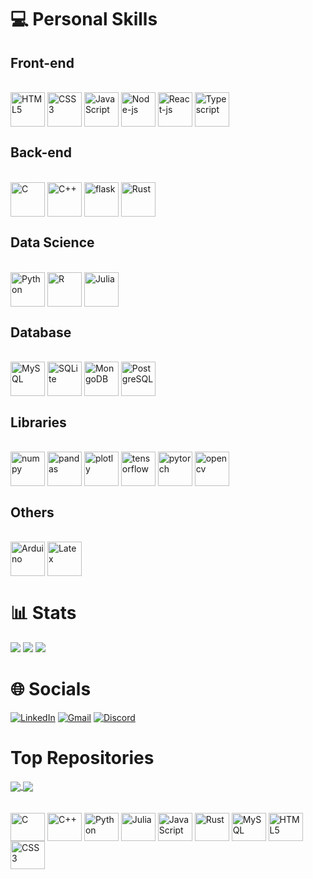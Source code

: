 
<!-- <p align="center"><a href="github.com/varad-comrad"><img width="80%" alt="Hello, I'm Fabricio. I do open source!" src="./assets/gh-readme-header.png" /></a></p>

<br />
 -->

<!--

OBS: substituir href da msg de cima por https://varad-comrad.github.io

# 💫 About Me
👨🏻‍💻 I'm a computer engineering student at Instituto Militar de Engenharia.<br>📈 Currently, I'm automating tasks and developing softwares to perform digital marketing efforts<br>📓 Machine Learning enthusiast<br>"""❤️ I love writing Python, and building fun experiments on type-level""" <br>💼 Working as [freelancer](https://freelancer.com)<br>💬 Ask me about anything [here](https://github.com/varad-comrad/varad-comrad/issues)<br>
-->



<!--
## Backend
![Express.js](https://img.shields.io/badge/express.js-%23404d59.svg?style=for-the-badge&logo=express&logoColor=%2361DAFB)

## To learn

V
Zig
Odin
Elixir
Carbon
Clojure
GoLang
Ruby
Nim
Typescript
Next
C# / .NET 
GraphQL
MariaDB
Firebase
SurrealDB


<!-- <img align="center" alt="graphql" height="55" width="55" src="https://raw.githubusercontent.com/github/explore/5c058a388828bb5fde0bcafd4bc867b5bb3f26f3/topics/graphql/graphql.png"> -->
<!-- <img align="center" alt="Next-js" height="55" width="55" src="https://cdn.jsdelivr.net/gh/devicons/devicon/icons/opencv/opencv-original.svg"> -->


<!-- <img align="center" alt="Ruby on Rails" height="55" width="55" src="https://user-images.githubusercontent.com/25181517/192603748-3ac17112-3653-4257-80da-a57334b11411.png"> -->
<!-- <img align="center" alt="C#" height="55" width="55" src="https://cdn.jsdelivr.net/gh/devicons/devicon/icons/csharp/csharp-original.svg"> -->
<!-- <img align="center" alt=".Net" height="55" width="55" src="https://user-images.githubusercontent.com/25181517/121405754-b4f48f80-c95d-11eb-8893-fc325bde617f.png"> -->
<!-- <img align="center" alt="MariaDB" height="55" width="55" src="https://cdn.jsdelivr.net/gh/devicons/devicon/icons/mariadb/mariadb-original.svg"> -->
<!-- <img align="center" alt="Firebase" height="55" width="55" src="https://cdn.jsdelivr.net/gh/devicons/devicon/icons/firebase/firebase-original.svg"> -->
<!--  <img align="center" alt="SurrealDB" height="55" width="55" src="https://cdn.jsdelivr.net/gh/devicons/devicon/icons/surrealdb/surrealdb-original.svg"> -->



 # 💻 Personal Skills 
 
 
 
##  Front-end
<div style="diplay: inline-block"><br>
<img align="center" alt="HTML5" height="55" width="55" src="https://cdn.jsdelivr.net/gh/devicons/devicon/icons/html5/html5-original.svg">
<img align="center" alt="CSS3" height="55" width="55" src="https://cdn.jsdelivr.net/gh/devicons/devicon/icons/css3/css3-original.svg">
<img align="center" alt="JavaScript" height="55" width="55" src="https://cdn.jsdelivr.net/gh/devicons/devicon/icons/javascript/javascript-original.svg">
<img align="center" alt="Node-js" height="55" width="55" src="https://cdn.jsdelivr.net/gh/devicons/devicon/icons/nodejs/nodejs-original.svg">
<img align="center" alt="React-js" height="55" width="55" src="https://cdn.jsdelivr.net/gh/devicons/devicon/icons/react/react-original.svg">
<!-- <img align="center" alt="Vue-js" height="55" width="55" src="https://user-images.githubusercontent.com/25181517/117448124-a2da9800-af3e-11eb-85d2-bd1b69b65603.png"> -->
<img align="center" alt="Typescript" height="55" width="55" src="https://cdn.jsdelivr.net/gh/devicons/devicon/icons/typescript/typescript-original.svg">

</div>




## Back-end
<div style="diplay: inline-block"><br>
<img align="center" alt="C" height="55" width="55" src="https://cdn.jsdelivr.net/gh/devicons/devicon/icons/c/c-original.svg"> 
<img align="center" alt="C++" height="55" width="55" src="https://cdn.jsdelivr.net/gh/devicons/devicon/icons/cplusplus/cplusplus-original.svg"> 
<img align="center" alt="flask" height="55" width="55" src="https://user-images.githubusercontent.com/25181517/183423775-2276e25d-d43d-4e58-890b-edbc88e915f7.png">
 <!-- <img align="center" alt="Go" height="55" width="55" src="https://user-images.githubusercontent.com/25181517/192149581-88194d20-1a37-4be8-8801-5dc0017ffbbe.png"> -->
<!--  <img align="center" alt="Django" height="55" width="55" src="https://cdn.jsdelivr.net/gh/devicons/devicon/icons/django/django-original.svg"> -->


<img align="center" alt="Rust" height="55" width="55" src="https://user-images.githubusercontent.com/25181517/192599922-3a8ceb1c-ff1d-40bc-b73c-99ea1182d8ad.png">

</div>

## Data Science

<div style="diplay: inline-block"><br>
<img align="center" alt="Python" height="55" width="55" src="https://cdn.jsdelivr.net/gh/devicons/devicon/icons/python/python-original.svg">
 <img align="center" alt="R" height="55" width="55" src="https://cdn.jsdelivr.net/gh/devicons/devicon/icons/r/r-original.svg">
<img align="center" alt="Julia" height="55" width="55" src="https://cdn.jsdelivr.net/gh/devicons/devicon/icons/julia/julia-original.svg">
</div>

## Database
<div style="diplay: inline-block"><br>
<img align="center" alt="MySQL" height="55" width="55" src="https://cdn.jsdelivr.net/gh/devicons/devicon/icons/mysql/mysql-original.svg">
<img align="center" alt="SQLite" height="55" width="55" src="https://cdn.jsdelivr.net/gh/devicons/devicon/icons/sqlite/sqlite-original.svg">
<img align="center" alt="MongoDB" height="55" width="55" src="https://cdn.jsdelivr.net/gh/devicons/devicon/icons/mongodb/mongodb-original.svg">
<img align="center" alt="PostgreSQL" height="55" width="55" src="https://user-images.githubusercontent.com/25181517/117208740-bfb78400-adf5-11eb-97bb-09072b6bedfc.png">
</div>




## Libraries 
<div style="diplay: inline-block"><br>
<img align="center" alt="numpy" height="55" width="55" src="https://cdn.jsdelivr.net/gh/devicons/devicon/icons/numpy/numpy-original.svg">
<img align="center" alt="pandas" height="55" width="55" src="https://cdn.jsdelivr.net/gh/devicons/devicon/icons/pandas/pandas-original.svg">
<img align="center" alt="plotly" height="55" width="55" src="https://images.plot.ly/logo/new-branding/plotly-logomark.png">
<img align="center" alt="tensorflow" height="55" width="55" src="https://cdn.jsdelivr.net/gh/devicons/devicon/icons/tensorflow/tensorflow-original.svg">
<img align="center" alt="pytorch" height="55" width="55" src="https://cdn.jsdelivr.net/gh/devicons/devicon/icons/pytorch/pytorch-original.svg">
<img align="center" alt="opencv" height="55" width="55" src="https://cdn.jsdelivr.net/gh/devicons/devicon/icons/opencv/opencv-original.svg">
<!-- <img align="center" alt="YOLO" height="55" width="55" src="https://cdn.jsdelivr.net/gh/devicons/devicon/icons/yolov7/yolov7-original.svg"> -->

<!-- <img align="center" alt="cython" height="55" width="55" src="https://cdn.jsdelivr.net/gh/devicons/devicon/icons/cython/cython-original.svg"> -->
<!-- <img align="center" alt="scikit-learn" height="55" width="55" src="https://cdn.jsdelivr.net/gh/devicons/devicon/icons/scikit-learn/scikit-learn-original.svg"> -->
<!-- <img align="center" alt="scipy" height="55" width="55" src="https://cdn.jsdelivr.net/gh/devicons/devicon/icons/scipy/scipy-original.svg"> -->
<!-- <img align="center" alt="polars" height="55" width="55" src="https://cdn.jsdelivr.net/gh/devicons/devicon/icons/polars/polars-original.svg"> -->
<!-- <img align="center" alt="keras" height="55" width="55" src="https://cdn.jsdelivr.net/gh/devicons/devicon/icons/keras/keras-original.svg"> -->
<!-- <img align="center" alt="NLTK" height="55" width="55" src="https://cdn.jsdelivr.net/gh/devicons/devicon/icons/nltk/nltk-original.svg"> -->
<!-- <img align="center" alt="???" height="55" width="55" src="https://cdn.jsdelivr.net/gh/devicons/devicon/icons/keras/keras-original.svg"> -->

</div>
  
  

<!--
## Cloud
![AWS](https://img.shields.io/badge/AWS-%23FF9900.svg?style=for-the-badge&logo=amazon-aws&logoColor=white) 
AWS
Azure 

## Others
Docker
Kubernetes
-->


  
## Others
<div style="diplay: inline-block"><br>
<img align="center" alt="Arduino" height="55" width="55" src="https://cdn.jsdelivr.net/gh/devicons/devicon/icons/arduino/arduino-original.svg">
<img align="center" alt="Latex" height="55" width="55" src="https://cdn.jsdelivr.net/gh/devicons/devicon/icons/latex/latex-original.svg">
</div>





# 📊 Stats
![](https://github-readme-stats-sigma-five.vercel.app/api?username=varad-comrad&theme=react&hide_border=false&include_all_commits=true&count_private=true&show_icons=true&line_height=21&card_width=288px)
![](https://github-readme-stats-sigma-five.vercel.app/api/top-langs?username=varad-comrad&theme=react&hide_border=false&include_all_commits=false&count_private=false&layout=compact&line_height=31&card_width=296px)
<img src="https://github-readme-streak-stats.herokuapp.com/?user=varad-comrad&theme=react"/>


# 🌐 Socials
 [![LinkedIn](https://img.shields.io/badge/-LinkedIn-%230077B5?style=for-the-badge&logo=linkedin&logoColor=white)](https://www.linkedin.com/in/fabricio-asfora-74794a248) 
 [![Gmail](https://img.shields.io/badge/-Gmail-%23333?style=for-the-badge&logo=gmail&logoColor=white)](mailto:fabricio.asfora.001@gmail.com)
 [![Discord](https://img.shields.io/badge/Discord-7289DA?style=for-the-badge&logo=discord&logoColor=white)](https://discord.gg/#asford#3101)
<!--[![Instagram](https://img.shields.io/badge/Instagram-%23E4405F.svg?logo=Instagram&logoColor=white)](https://instagram.com/)-->

  
# Top Repositories


<a href="https://github.com/varad-comrad/estrutura-de-dados">
  <img align="center" src="https://github-readme-stats-sigma-five.vercel.app/api/pin/?username=varad-comrad&repo=estrutura-de-dados&theme=react" />
</a>
<a href="https://github.com/varad-comrad/Biblioteca-CNU">
  <img align="center" src="https://github-readme-stats-sigma-five.vercel.app/api/pin/?username=varad-comrad&repo=Biblioteca-CNU&theme=react" />
</a>

<br />
<br />

<div style="display: inline_block"><br>
  <img align="center" alt="C" height="45" width="55" src="https://cdn.jsdelivr.net/gh/devicons/devicon/icons/c/c-original.svg">
  <img align="center" alt="C++" height="45" width="55" src="https://cdn.jsdelivr.net/gh/devicons/devicon/icons/cplusplus/cplusplus-original.svg"> 
  <img align="center" alt="Python" height="45" width="55" src="https://cdn.jsdelivr.net/gh/devicons/devicon/icons/python/python-original.svg">
  <img align="center" alt="Julia" height="45" width="55" src="https://cdn.jsdelivr.net/gh/devicons/devicon/icons/julia/julia-original.svg">
  <img align="center" alt="JavaScript" height="45" width="55" src="https://cdn.jsdelivr.net/gh/devicons/devicon/icons/javascript/javascript-original.svg">
  <img align="center" alt="Rust" height="45" width="55" src="https://user-images.githubusercontent.com/25181517/192599922-3a8ceb1c-ff1d-40bc-b73c-99ea1182d8ad.png">
  <img align="center" alt="MySQL" height="45" width="55" src="https://cdn.jsdelivr.net/gh/devicons/devicon/icons/mysql/mysql-original.svg">
  <img align="center" alt="HTML5" height="45" width="55" src="https://cdn.jsdelivr.net/gh/devicons/devicon/icons/html5/html5-original.svg">
  <img align="center" alt="CSS3" height="45" width="55" src="https://cdn.jsdelivr.net/gh/devicons/devicon/icons/css3/css3-original.svg">
</div> 


<!--

I'm a self-taught passionate FrontEnd developer from India 🇮🇳

**About me**

- 💼 FrontEnd Engineer at [Razorpay](http://razorpay.com/)

- 📈 Built github-readme-stats, verlyjs and more, **50m+** hits • **50K** stars on GitHub

- ❤️ I love writing TypeScript, and building fun experiments on type-level


| <a href="https://github.com/anuraghazra/github-readme-stats"><img align="center" src="https://github-readme-stats.vercel.app/api?username=anuraghazra&show_icons=true&include_all_commits=true&theme=buefy&hide_border=true" alt="Anurag's github stats" /></a> | <a href="https://github.com/anuraghazra/github-readme-stats"><img align="center" src="https://github-readme-stats.vercel.app/api/top-langs/?username=anuraghazra&layout=compact&theme=buefy&hide_border=true" /></a> |
| ------------- | ------------- |

optional: hide=contribs,issues&


<a href="https://twitter.com/anuraghazru">
  <img align="right" alt="Anurag Hazra | Twitter" width="21px" src="https://raw.githubusercontent.com/anuraghazra/anuraghazra/master/assets/twitter.svg" />
</a>
<a href="https://codesandbox.io/u/anuraghazra">
  <img align="right" alt="Anurag Hazra | CodeSandbox" width="20px" src="https://raw.githubusercontent.com/anuraghazra/anuraghazra/master/assets/codesandbox.svg" />
</a>
 -->
